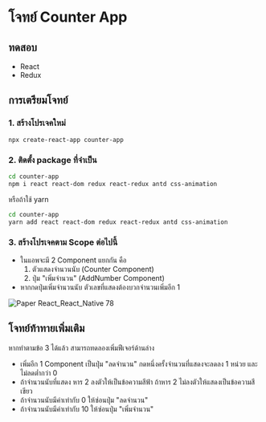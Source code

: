 
# โจทย์ Counter App

## ทดสอบ

- React
- Redux

## การเตรียมโจทย์

### 1. สร้างโปรเจคใหม่

```
npx create-react-app counter-app
```

### 2. ติดตั้ง package ที่จำเป็น 

```bash
cd counter-app
npm i react react-dom redux react-redux antd css-animation
```

หรือถ้าใช้ yarn 

```bash
cd counter-app
yarn add react react-dom redux react-redux antd css-animation
```

### 3. สร้างโปรเจคตาม Scope ต่อไปนี้

- ในแอพจะมี 2 Component แยกกัน คือ
    1. ตัวแสดงจำนวนนับ (Counter Component)
    2. ปุ่ม "เพิ่มจำนวน" (AddNumber Component)
- หากกดปุ่มเพิ่มจำนวนนับ ตัวเลขที่แสดงต้องบวกจำนวนเพิ่มอีก 1 

![Paper React_React_Native 78](https://user-images.githubusercontent.com/85179/71774258-2e849300-2f9e-11ea-9010-2d1b06151cfb.png)



## โจทย์ท้าทายเพิ่มเติม

หากทำตามข้อ 3 ได้แล้ว สามารถทดลองเพิ่มฟีเจอร์ด้านล่าง

- เพิ่มอีก 1 Component เป็นปุ่ม "ลดจำนวน" กดหนึ่งครั้งจำนวนที่แสดงจะลดลง 1 หน่วย และไม่ลดต่ำกว่า 0 
- ถ้าจำนวนนับที่แสดง หาร 2 ลงตัวให้เป็นข้อความสีฟ้า ถ้าหาร 2 ไม่ลงตัวให้แสดงเป็นข้อความสีเขียว
- ถ้าจำนวนนับมีค่าเท่ากับ 0 ให้ซ่อนปุ่ม "ลดจำนวน"
- ถ้าจำนวนนับมีค่าเท่ากับ 10 ให้ซ่อนปุ่ม "เพิ่มจำนวน"